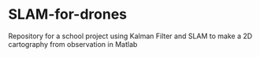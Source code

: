 # SLAM-for-drones
Repository for a school project using Kalman Filter and SLAM to make a 2D cartography from observation in Matlab
